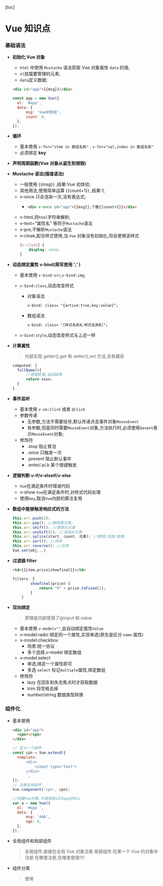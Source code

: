 [toc]

# Vue 知识点

### 基础语法

- **初始化 Vue 对象**

  - `html` 中使用 `Mustache` 语法获取 Vue 对象属性 `data` 的值;
  - `el`挂载要管理的元素;
  - `data`定义数据;

  ```html
  <div id="app">{{msg}}</div>
  ```

  ```js
  const app = new Vue({
  	el: '#app',
  	data: {
  		msg: 'Vue初体验',
  		count: 0,
  	},
  });
  ```

- **循环**
  - 基本使用 `v-for="item in 数组名称"` , `v-for="val,index in 数组名称"`
  - 必须绑定 **key**
- **声明周期函数(Vue 对象从诞生到销毁)**
- **Mustache 语法(插值语法)**
  - 一般使用 {{msg}} ,结果:Vue 初体验;
  - 其他用法,使用简单运算 {{count+1}} ,结果:1;
  - v-once 只会渲染一次,没有表达式;
    - ```html
      <div v-once id="app">{{msg}},个数{{count+1}}</div>
      ```
  - v-html,将`html`字符串解析;
  - v-text="属性名" 等同于`Mustache`语法
  - v-pre,不解析`Mustache`语法
  - v-cloak,配合样式使用,当 `Vue` 对象没有初始化,将会使用该样式
    ```css
    [v-cloak] {
    	display: none;
    }
    ```
- **动态绑定属性 v-bind(简写使用 '<u>:</u>' )**

  - 基本使用 `v-bind:src`,`v-bind:img`;
  - `v-bind:class`,动态改变样式

    - 对象语法
      ```html
      v-bind: class= "{active:true,key:value}";
      ```
    - 数组语法

      ```html
      v-bind: class= "[样式名称A,样式名称B]";
      ```

  - `v-bind:style`,动态改变样式与上述一样

- **计算属性**
  > 内部实现 getter(),get 和 setter(),set 方法,会有缓存
  ```js
  computed: {
    fullName(){
        //逻辑处理,返回结果
        return xxxx;
    }
  }
  ```
- **事件监听**

  - 基本使用 `v-on:click` 或者 `@click`
  - 参数传递
    - 无参数,方法不需要括号,默认传递点击事件对象`MouseEvent`
    - 有参数,但是同时需要`MouseEvent`对象,方法执行时,必须使用`$event`表示`MouseEvent`对象;
  - 修饰符
    - .stop 阻止冒泡
    - .once 只触发一次
    - .prevent 阻止默认事件
    - .enter/.a/.b 某个按键触发

- **逻辑判断 v-if/v-elseif/v-else**

  - `Vue`在满足条件时增减代码
  - v-show `Vue`在满足条件时,对样式代码处理
  - 使用`key`,取消`Vue`内部的算法复用

- **数组中能够触发响应式的方法**

  ```js
  this.arr.push(2);
  this.arr.pop(); //删除尾元素;
  this.arr.shift(); //删除头元素
  this.arr.unshift(5); //添加头元素
  this.arr.splice(start, count, 元素); //删除/添加/替换
  this.arr.sort(); //排序
  this.arr.reverse(); //反转
  Vue.set(obj,,,)
  ```

- **过滤器 filter**

  ```html
  <td>{{item.price|showfinal}}</td>
  ```

  ```js
  filters: {
          showfinal(price) {
              return "¥" + price.toFixed(2);
          }
      }
  ```

- **双向绑定**
  > 原理是内部使用了@input 和:value
  - 基本使用 `v-model=""`,会自动绑定属性`Value`
  - v-model:radio 绑定同一个属性,实现单选(原生是区分 `name` 属性)
  - v-model:checkbox
    - 场景:统一协议
    - 多个选择,v-model 绑定数组
  - v-model:select
    - 单选,绑定一个属性即可
    - 多选 `select` 标记`multiple`属性,绑定数组
  - 修饰符
    - lazy 在回车和失去焦点时才获取数据
    - trim 将空格去掉
    - number/string 数据类型转换

### 组件化

- 基本使用

  ```html
  <div id="app">
  	<cpn></cpn>
  </div>
  ```

  ```js
  // 定义一个组件
  const cpn = Vue.extend({
  	template: `
        <div>
            <input type="text">
        </div>
        `,
  });
  // 注册全局组件
  Vue.component('cpn', cpn);

  //创建Vue对象,作用域是id为app的div
  var a = new Vue({
  	el: '#app ',
  	data: {
  		msg: 'AAA',
  		age: 0,
  	},
  });
  ```

- 全局组件和局部组件

  > 全局组件:直接在全局 Vue 对象注册
  > 局部组件:在某一个 Vue 的对象中注册
  > 在哪里注册,在哪里使用!!!!

- 组件分离
  > 使用<template id="app">标签定一个组件内容
  > 注册
- 组件 component 中的 data 属性必须是一个方法,因为组件涉及到复用,而方法返回的对象引用单独区分

- 父子组件中的通信

  - 在组件中的属性`props`中定义数据字段,用于获取父组件的信息
  - 子组件使用`this.$emit("方法名称",数据)`发送一个方法给到父组件

    ```html
    <cpn @itemclick="pevent" :gametype="selectedgame"></cpn>
    ```

    ```js
    props: {
        gametype: {
            type: String,
            default: "无",
        },
    },
    data() {
    				return {
    					dgametype: this.gametype,
    				};
    			},
    watch: {
    				dgametype(newval, oldval) {
    					console.log(newval + '  ' + oldval);
    					this.$emit('itemclick', newval);
    				},
    			},
    ```

- 父子组件之间直接访问

  1. this.$children 访问当前所有子组件
  2. this.$refs 访问所有子组件,如果在组件元素中标记 ref="key",可以用过 key 来查找特定子组件
  3. this.$root 访问当前组件的根组件
  4. this.$parent 访问当前的父组件

- 插槽 Slot

  - 基本使用,在组件`template`中使用`<slot>`标签
  - 如果<slot>中可以添加默认样式
  - 使用<slot name="a">标记插槽名称为"a",使用组件的时候<slot name="a"> <h2>Title1</h2></slot>
  - 插槽作用域

    ```html
    <slot name="a" :zheshislotdata="arrlanguage">
    	<ul>
    		<li v-for="item in arrlanguage">{{item}}</li>
    	</ul>
    </slot>

    <div slot="a" slot-scope="dataA">
    	<li>{{dataA.zheshislotdata.join(" ⭐ ")}}</li>
    </div>
    ```

    - 父组件改变子组件的数据展示方式
    - `:zheshislotdata`是创造一个对外开放的属性
    - `slot-scope="dataA"` 返回一个访问子组件开放的属性

### 脚手架

- 安装(全局) `npm install @vue/cli -g`

- 查看版本 `vue --version`

- 初始化脚手架项目

  1.  cli3 `vue create proj-name`

  2.  cli2 `vue init webpack proj-name`

### Router

- 简单使用

  - 安装 `npm intall vue-router --save`
  - 创建文件夹 router,创建 index.js 文件
  - 导入对象,vue 注册全局 router 对象
  - router 增加映射关系,缺省页还有路由模式为 history

    ```js
    import vueRouter from 'vue-router';
    import vue from 'vue';
    import Home from '../components/Home.vue';
    import About from '../components/About.vue';

    //注册router
    vue.use(vueRouter);

    const routes = [
    	{
    		path: '',
    		redirect: '/Home',
    	},
    	{
    		path: '/Home',
    		component: Home,
    	},
    	{
    		path: '/About',
    		component: About,
    	},
    ];
    const router = new vueRouter({
    	routes,
    	mode: 'history',
    	linkActiveClass: 'active',
    });
    export default router;
    ```

  - 要点说明
    - 使用 `router-link to='/Home'`标签属性 重定向到主页
    - 使用 `router-view` 标签 指示显示的位置
    - 使用 `replace` 标签属性指定底层使用 `history.replaceState(path)` 方法
    - 使用 `linkActiveClass: 'active'`的 `vue-router` 属性指定选中样式
    - 使用 `tag` 标签属性指示渲染的样式,例如渲染成 `button`/`li`
    - 使用 `this.$router.push/replace('/Home')`在代码中重定向

- 动态路由

  - 在 `routes` 数组中增加
    ```js
    {
    	path: '/User/:UserId',
    	component: User,
    },
    ```
  - 导入 `User` 组件,并且在上述的数组中注册
  - 在原格式的`/User`后面添加`/:UserId`,其中`UserId` 为占位符
  - 使用 `v-bind` 绑定 `to` 属性
    ```html
    <router-link :to="'/User/'+uid">用户</router-link>
    ```
  - 在子组件 User 中的模板代码`template`中使用`$route.params.UserId`获取
    或者在代码中使用`this.\$route.params.UserId`

- 懒加载路由

  ```js
  import User from '../components/User.vue';
  const User = () => import('../components/User.vue');
  ```

- 嵌套路由

  - 在父路由组件中添加属性` children: []`,增加路由
  - 子路由不需要前缀"/"
  - 在使用时需要把父路由和子路由拼接一起

- 路由传递参数

  - 通过占位符的参数方式 `/User/:UserId`,`$route.params.UserId`
  - 通过 query 的方式, `$route.query.参数名`

- 路由守卫

  > 组件之间的"中间件"

  - 在`routes`数组中增加`meta`属性,增加`title`属性标记当前组件的标题,
    在路由中使用:

    ```js
    // 这里是路由守卫,属于"全局路由入口"
    router.beforeEach((to, from, next) => {
    	//修改标题,这里使用matched[0]是因为可能存在嵌套路由
    	document.title = to.matched[0].meta.title;
    	//没有next就不会进行下一步,类似于中间件
    	next();
    });
    ```

  - 在`routes`数组中的组件注册路由时,实现`beforeEnter`方法

    ```js
    beforeEnter: (to, from, next) => {
    	console.log('这里是About局部路由守卫');
    	next();
    },
    ```

  - 在组件自身实现`beforeRouteEnter`方法
    ```js
    beforeRouteEnter(to, from, next) {
    console.log("Home的组件路由守卫");
    next();
    },
    ```

- 路由 Keep-alive

  > 将路由保存存活状态,对组件只创建一次并缓存起来

  - 使用`Keep-alive`标签将组件显示的`router-view`包括起来
    ```html
    <keep-alive>
    	<router-view />
    </keep-alive>
    ```
  - 增加组件数据属性`currentPath`赋予默认值,并且在组件中实现 `activated` 方法和 `beforeRouteLeave` 方法,记得将路由中的默认导航注释`redirect`

    - 激活组件时,使用代码指定默认显示

    ```js
    activated() {
    this.$router.push(this.currentPath);
    },
    ```

    - 离开组件时,记录当前值

    ```js
    beforeRouteLeave(to, from, next) {
    this.currentPath = this.$route.path;
    next();
    },
    ```

    - 这样就能实现 Keep-alive 的效果,当然,如果没有 Keep-alive 的标签,
      `activated`和`deactivated`方法并不会实现

   <br>

  - 使用`exclude`/`include`,填入需要排除/包括 KeepAlive 的组件
    - 多个使用逗号隔开,中间不能有空格

### Vuex 状态管理(单例管理对象,可响应式)

- 安装 `npm install vuex --save`
- 创建文件夹``store,创建文件`index.js`

  ```js
  import Vue from 'vue';
  import Vuex from 'vuex';
  Vue.use(Vuex);

  const store = new Vuex.Store({
  	state: {
  		counter: 10,
  	},
  	mutations: {
  		add(state) {
  			state.counter++;
  		},
  		add(state, count) {
  			state.counter + count;
  		},
  		sub(state) {
  			state.counter--;
  		},
  		//此处使用setTimeout会有异步操作,devtools可能追踪不到变化结果
  		testAsync(state) {
  			setTimeout(() => {
  				state.counter++;
  			}, 1000);
  		},
  		testAsyncByAction(state) {
  			state.counter++;
  		},
  	},
  	actions: {
  		atestAsync(context, payload) {
  			return new Promise((resolve, reject) => {
  				setTimeout(() => {
  					context.commit('testAsyncByAction');
  					resolve(payload);
  				}, 2000);
  			});
  		},
  	},
  	getters: {
  		counterAddOne(state) {
  			return state.counter + 1;
  		},
  	},
  	modules: {},
  });
  export default store;
  ```

- 通过在`mutations`中定义方法修改状态(可被跟踪)

  - 在`mutations`中的方法必须为同步方法,否则 devtools 可能追踪不到数据变化
  - 无参数`$store.commit('add')`
  - 带参数`$store.commit('add',5)`
  - 另一种风格: 此时`mutations`的方法接受的参数为对象

    ```js
    $store.commit({
    	type: 'add',
    	count,
    });
    ```

  - 如果`state`中存在数组数据,并且对它进行操作的时候,需要使用响应式方法

    - 改变一个键的值 `Vue.set`
    - 删除一个键 `Vue.delete`

- `getters` 类似于自动属性

  - `this.$store.getters.counterAddOne`

- `actions` 用于使用全局的异步方法

  - 在 Action 中的方法可以接受到一个`context`的上下文对象,在方法中使用异步并且该对象可以用`commit`方法来触发`mutations`的同步方法进行回调修改
  - 此处的异步方法可以被 Promise 包装起来

- `modules`中可以使用与`store`一样的属性

  ```js
  const ModuleA = {
  	state: {
  		name: 'Ligy',
  	},
  	mutations: {
  		showName(state, payload) {
  			console.log(state.name + '  ' + payload);
  		},
  	},
  	getters: {},
  	actions: {},
  };
  ```

  - 使用:

    - `states`
      `$store.state.a.name`
    - `mutations` 用于与`store`中一样,先寻找`store`中的方法,再到`modues`中寻找
      `$store.commit('方法名称')`
    - `getters`
      ```js
      fullName(state, rootGetters, rootState) {
      return state.name + rootGetters.counterAddOne + rootState.counter;
      },
      ```
    - `actions` 与`store`一致

### AXIOS

- 安装 `npm install axios`
- get 请求

  - 普通的请求方法

  ```js
  axios({
  	url: 'http://123.207.32.32:8000/home/multidata',
  }).then(res => {
  	console.log(res);
  });
  ```

  - 带参数的 get 请求

  ```js
  axios({
  	url: 'http://123.207.32.32:8000/home/data',
  	params: {
  		参数名A: '',
  		参数名B: '',
  	},
  }).then(res => {
  	console.log(res);
  });
  ```

  - 显式使用

  ```js
  axios.get({
  	url: 'http://123.207.32.32:8000/home/data',
  });
  ```

- 配置

  - `axios.defaults.属性名=''`

- 实例

  - `axios.create()`

- 拦截器

  ```js
  axios.interceptors.request.use(
  	config => {
  		// 请求前处理,如果不返回,则请求异常
  		return config;
  	},
  	err => {
  		console.log(err);
  	}
  );

  axios.interceptors.response.use(
  	config => {
  		return config.data;
  	},
  	err => {
  		console.log(err);
  	}
  );
  ```
